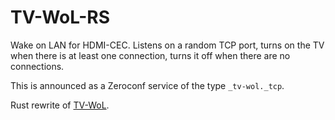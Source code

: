 # TV-WoL-RS

Wake on LAN for HDMI-CEC. Listens on a random TCP port, turns on the TV when there is at least one connection, turns it off when there are no connections.

This is announced as a Zeroconf service of the type `_tv-wol._tcp`.

Rust rewrite of [TV-WoL](https://github.com/teozkr/tv-wol).
